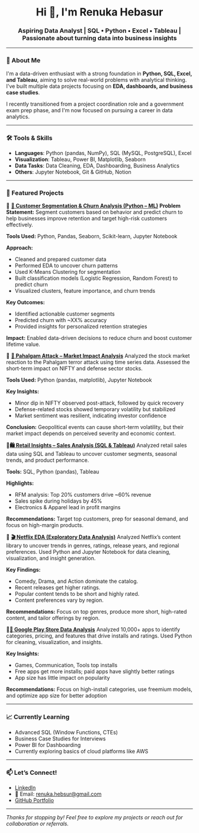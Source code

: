 <h1 align="center">Hi 👋, I'm Renuka Hebasur</h1>
<h3 align="center">Aspiring Data Analyst | SQL • Python • Excel • Tableau | Passionate about turning data into business insights</h3>

---

### 🌟 About Me
I'm a data-driven enthusiast with a strong foundation in **Python, SQL, Excel, and Tableau**, aiming to solve real-world problems with analytical thinking. I've built multiple data projects focusing on **EDA, dashboards, and business case studies**.

I recently transitioned from a project coordination role and a government exam prep phase, and I'm now focused on pursuing a career in data analytics.

---

### 🛠️ Tools & Skills
- **Languages**: Python (pandas, NumPy), SQL (MySQL, PostgreSQL), Excel
- **Visualization**: Tableau, Power BI, Matplotlib, Seaborn
- **Data Tasks**: Data Cleaning, EDA, Dashboarding, Business Analytics
- **Others**: Jupyter Notebook, Git & GitHub, Notion

---

### 📁 Featured Projects

🔹 [**🧠 Customer Segmentation & Churn Analysis (Python – ML)**](https://github.com/Renuka-Hebsur/customer-segmentation-churn-analysis)
**Problem Statement:**
Segment customers based on behavior and predict churn to help businesses improve retention and target high-risk customers effectively.

**Tools Used:**
Python, Pandas, Seaborn, Scikit-learn, Jupyter Notebook

**Approach:**
- Cleaned and prepared customer data
- Performed EDA to uncover churn patterns
- Used K-Means Clustering for segmentation
- Built classification models (Logistic Regression, Random Forest) to predict churn
- Visualized clusters, feature importance, and churn trends

**Key Outcomes:**
- Identified actionable customer segments
- Predicted churn with ~XX% accuracy
- Provided insights for personalized retention strategies

**Impact:**
Enabled data-driven decisions to reduce churn and boost customer lifetime value. 

🔹 [**📰 Pahalgam Attack – Market Impact Analysis**](https://github.com/Renuka-Hebsur/pahalgam-attack-market-impact)
Analyzed the stock market reaction to the Pahalgam terror attack using time series data. Assessed the short-term impact on NIFTY and defense sector stocks.

**Tools Used:**
Python (pandas, matplotlib), Jupyter Notebook

**Key Insights:**
- Minor dip in NIFTY observed post-attack, followed by quick recovery
- Defense-related stocks showed temporary volatility but stabilized
- Market sentiment was resilient, indicating investor confidence

**Conclusion:**
Geopolitical events can cause short-term volatility, but their market impact depends on perceived severity and economic context.

🔹[**🛍️ Retail Insights – Sales Analysis (SQL & Tableau)**](https://github.com/Renuka-Hebsur/Retail_Insights-Sales-Analysis-Using-SQL---Tableau-)
Analyzed retail sales data using SQL and Tableau to uncover customer segments, seasonal trends, and product performance.

**Tools:** SQL, Python (pandas), Tableau

**Highlights:**
- RFM analysis: Top 20% customers drive ~60% revenue
- Sales spike during holidays by 45%
- Electronics & Apparel lead in profit margins

**Recommendations:**
Target top customers, prep for seasonal demand, and focus on high-margin products.

🔹 [**🎬 Netflix EDA (Exploratory Data Analysis)**](https://github.com/Renuka-Hebsur/Netflix_EDA_Project)
Analyzed Netflix’s content library to uncover trends in genres, ratings, release years, and regional preferences. Used Python and Jupyter Notebook for data cleaning, visualization, and insight generation.

**Key Findings:**
- Comedy, Drama, and Action dominate the catalog.
- Recent releases get higher ratings.
- Popular content tends to be short and highly rated.
- Content preferences vary by region.

**Recommendations:**
Focus on top genres, produce more short, high-rated content, and tailor offerings by region.


🔹[**📱 Google Play Store Data Analysis**](https://github.com/Renuka-Hebsur/Google_PlayStore_Data_Analysis)
Analyzed 10,000+ apps to identify categories, pricing, and features that drive installs and ratings. Used Python for cleaning, visualization, and insights.

**Key Insights:**
- Games, Communication, Tools top installs
- Free apps get more installs; paid apps have slightly better ratings
- App size has little impact on popularity

**Recommendations:**
Focus on high-install categories, use freemium models, and optimize app size for better adoption

---

### 📈 Currently Learning
- Advanced SQL (Window Functions, CTEs)
- Business Case Studies for Interviews
- Power BI for Dashboarding
- Currently exploring basics of cloud platforms like AWS

---

### 📫 Let’s Connect!
- [LinkedIn](https://www.linkedin.com/in/renuka-hebasur-448112364/)
- 📧 Email: renuka.hebsur@gmail.com
- [GitHub Portfolio](https://github.com/Renuka-Hebsur)

---

*Thanks for stopping by! Feel free to explore my projects or reach out for collaboration or referrals.*
